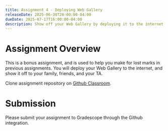 ```yaml
---
title: Assignment 4 - Deploying Web Gallery
releaseDate: 2025-06-30T20:00:00-04:00
dueDate: 2025-07-17T16:00:00-04:00
description: Show off your Web Gallery by deploying it to the internet.
---
```


# Assignment Overview

This is a bonus assignment, and is used to help you make for lost marks in previous assignments. You will deploy your Web Gallery to the internet, and show it off to your family, friends, and your TA.

Clone assignment repository on [Github Classroom](https://classroom.github.com/a/_6wwBINz).

# Submission

Please submit your assignment to Gradescope through the Github integration.
